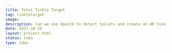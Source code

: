 ```yaml
---
title: Total Tinkle Target
tag: tinkletarget
image: 
description: Can we use OpenCV to detect toilets and create an AR tinkle target?
date: 2017-10-20
layout: project.html
status: todo
type: idea
---
```

